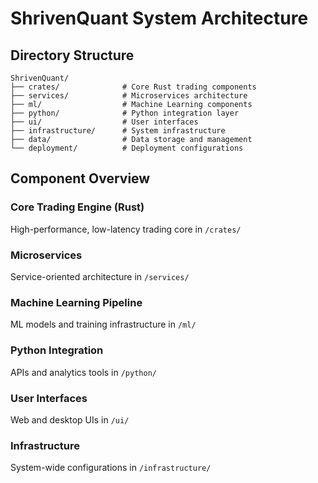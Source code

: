 # ShrivenQuant System Architecture

## Directory Structure

```
ShrivenQuant/
├── crates/              # Core Rust trading components
├── services/            # Microservices architecture
├── ml/                  # Machine Learning components
├── python/              # Python integration layer
├── ui/                  # User interfaces
├── infrastructure/      # System infrastructure
├── data/                # Data storage and management
└── deployment/          # Deployment configurations
```

## Component Overview

### Core Trading Engine (Rust)
High-performance, low-latency trading core in `/crates/`

### Microservices
Service-oriented architecture in `/services/`

### Machine Learning Pipeline
ML models and training infrastructure in `/ml/`

### Python Integration
APIs and analytics tools in `/python/`

### User Interfaces
Web and desktop UIs in `/ui/`

### Infrastructure
System-wide configurations in `/infrastructure/`